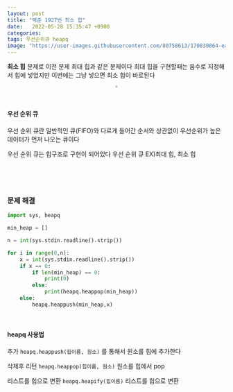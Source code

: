 ```yaml
---
layout: post
title: "백준 1927번 최소 힙"
date:   2022-05-28 15:35:47 +0900
categories:
tags: 우선순위큐 heapq
image: "https://user-images.githubusercontent.com/80758613/170830864-eafe428e-8966-4685-9e10-5abe2ab84766.png"
---
```


**최소 힙** 문제로 이전 문제 최대 힙과 같은 문제이다 최대 힙을 구현할때는 음수로 지정해서 힙에 넣었지만 이번에는 그냥 넣으면 최소 힙이 바로된다

<center>
<img src="https://user-images.githubusercontent.com/80758613/170830864-eafe428e-8966-4685-9e10-5abe2ab84766.png" style="zoom:30%;">
</center>

&nbsp;

#### 우선 순위 큐

우선 순위 큐란 일반적인 큐(FIFO)와 다르게 들어간 순서와 상관없이 우선순위가 높은 데이터가 먼저 나오는 큐이다

우선 순위 큐는 힙구조로 구현이 되어있다 우선 순위 큐 EX)최대 힙, 최소 힙

&nbsp;

&nbsp;

### 문제 해결

``` python
import sys, heapq

min_heap = []

n = int(sys.stdin.readline().strip())

for i in range(0,n):
    x = int(sys.stdin.readline().strip())
    if x == 0:
        if len(min_heap) == 0:
            print(0)
        else:
            print(heapq.heappop(min_heap))
    else:
        heapq.heappush(min_heap,x)
```

&nbsp;

#### heapq 사용법

추가 `heapq.heappush(힙이름, 원소)` 를 통해서 원소를 힙에 추가한다

삭제후 리턴 `heapq.heappop(힙이름, 원소)` 원소를 힙에서 pop

리스트를 힙으로 변환 `heapq.heapify(힙이름)` 리스트를 힙으로 변환

